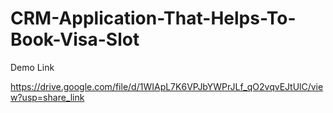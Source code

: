 # CRM-Application-That-Helps-To-Book-Visa-Slot

Demo Link

https://drive.google.com/file/d/1WIApL7K6VPJbYWPrJLf_qO2vqvEJtUlC/view?usp=share_link
